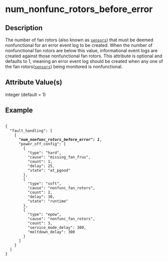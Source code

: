 # num_nonfunc_rotors_before_error

## Description

The number of fan rotors (also known as [`sensors`](sensors.md)) that must be
deemed nonfunctional for an error event log to be created. When the number of
nonfunctional fan rotors are below this value, informational event logs are
created against those nonfunctional fan rotors. This attribute is optional and
defaults to 1, meaning an error event log should be created when any one of the
fan rotors([`sensors`](sensors.md)) being monitored is nonfunctional.

## Attribute Value(s)

integer (default = 1)

## Example

<pre><code>
{
  "fault_handling": [
    {
      <b><i>"num_nonfunc_rotors_before_error": 1</i></b>,
      "power_off_config": [
        {
          "type": "hard",
          "cause": "missing_fan_frus",
          "count": 1,
          "delay": 25,
          "state": "at_pgood"
        },
        {
          "type": "soft",
          "cause": "nonfunc_fan_rotors",
          "count": 2,
          "delay": 30,
          "state": "runtime"
        },
        {
          "type": "epow",
          "cause": "nonfunc_fan_rotors",
          "count": 3,
          "service_mode_delay": 300,
          "meltdown_delay": 300
        }
      ]
    }
  ]
}
</code></pre>
